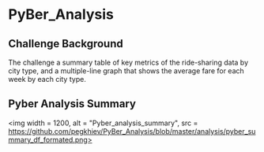 # PyBer_Analysis

## Challenge Background
The challenge a summary table of key metrics of the ride-sharing data by city type, and a multiple-line graph that shows the average fare for each week by each city type.

## Pyber Analysis Summary 
<img  width = 1200, alt = "Pyber_analysis_summary", src = https://github.com/pegkhiev/PyBer_Analysis/blob/master/analysis/pyber_summary_df_formated.png>

